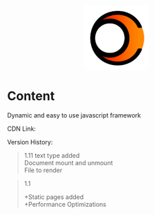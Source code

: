 <div align="center">
<img width="150px" src="https://github.com/HasanHuseyinDemir/Crud-Application-with-ContentJS/raw/master/contentjs.png"/>
</div>


# Content
 Dynamic and easy to use javascript framework

CDN Link:

> <script src="https://cdn.jsdelivr.net/gh/hasanhuseyindemir/Content/versions/content-1.1.js" defer></script>

Version History:
>1.11
>text type added<br>
>Document mount and unmount<br> 
>File to render

>1.1 
>
>+Static pages added<br>
>+Performance Optimizations
    
